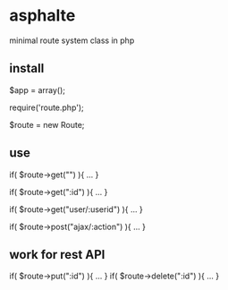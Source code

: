 # asphalte
minimal route system class in php


## install

$app = array();

require('route.php');

$route = new Route;


## use 

if(	$route->get("")	){  ...  }

if(	$route->get(":id")	){  ...  }

if(	$route->get("user/:userid")	){  ...  }

if(	$route->post("ajax/:action")	){  ...  }


## work for rest API

if(	$route->put(":id")	){  ...  }
if(	$route->delete(":id")	){  ...  }
